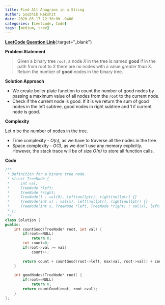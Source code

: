 ```yaml
---
title: Find All Anagrams in a String
author: Soubhik Rakshit
date: 2020-05-17 12:30:00 -0400
categories: [Leetcode, Code]
tags: [medium, tree]
---
```


[**LeetCode Question Link**](https://leetcode.com/problems/count-good-nodes-in-binary-tree/){:target="_blank"}

**Problem Statement**

> Given a binary tree `root`, a node _X_ in the tree is named **good** if in the path from root to _X_ there are no nodes with a value _greater than_ X.
> Return the number of **good** nodes in the binary tree.

**Solution Approach**

* We create boiler plate function to count the number of good nodes by passing a maximum value of all nodes from the `root` to the current node.
* Check if the current node is good. If it is we return the sum of good nodes in the left subtree, good nodes in right subtree and 1 if current node is good.

**Complexity**

Let n be the number of nodes in the tree.
* Time complexity - _O(n)_, as we have to traverse all the nodes in the tree.
* Space complexity - _O(1)_, as we don't use any memory explicitly. However, the stack trace will be of size _O(n)_ to store all function calls.

**Code**

```c++
/**
 * Definition for a binary tree node.
 * struct TreeNode {
 *     int val;
 *     TreeNode *left;
 *     TreeNode *right;
 *     TreeNode() : val(0), left(nullptr), right(nullptr) {}
 *     TreeNode(int x) : val(x), left(nullptr), right(nullptr) {}
 *     TreeNode(int x, TreeNode *left, TreeNode *right) : val(x), left(left), right(right) {}
 * };
 */
class Solution {
public:
    int countGood(TreeNode* root, int val) {
        if(root==NULL)
            return 0;
        int count=0;
        if(root->val >= val)
            count++;
        
        return count + countGood(root->left, max(val, root->val)) + countGood(root->right, max(val, root->val));
    }
    
    int goodNodes(TreeNode* root) {
        if(root==NULL)
            return 0;
        return countGood(root, root->val);
    }
};
```